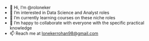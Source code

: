 - 👋 Hi, I’m @roloneker
- 👀 I’m interested in Data Science and Analyst roles 
- 🌱 I’m currently learning courses on these niche roles
- 💞️ I’m happy to collaborate with everyone with the specific practical knowledge
- 📫 Reach me at lonekerrohan98@gmail.com

<!---
roloneker/roloneker is a ✨ special ✨ repository because its `README.md` (this file) appears on your GitHub profile.
You can click the Preview link to take a look at your changes.
--->
